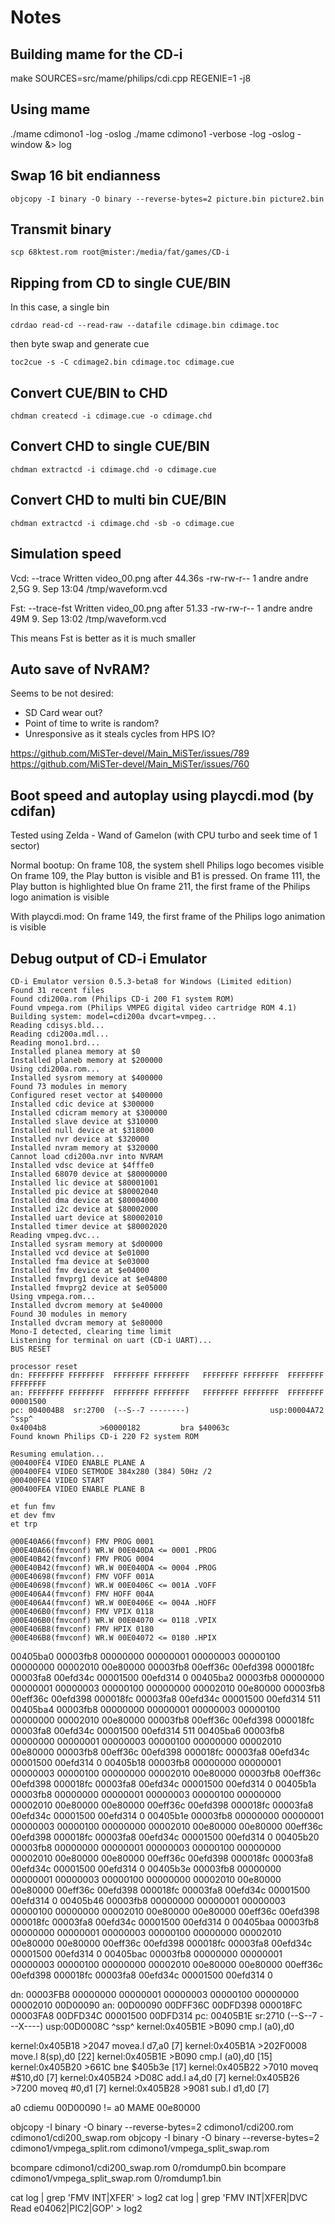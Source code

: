 # Notes

## Building mame for the CD-i

make SOURCES=src/mame/philips/cdi.cpp REGENIE=1 -j8

## Using mame

./mame cdimono1 -log -oslog
./mame cdimono1 -verbose -log -oslog -window &> log

## Swap 16 bit endianness

    objcopy -I binary -O binary --reverse-bytes=2 picture.bin picture2.bin

## Transmit binary

    scp 68ktest.rom root@mister:/media/fat/games/CD-i

## Ripping from CD to single CUE/BIN

In this case, a single bin

    cdrdao read-cd --read-raw --datafile cdimage.bin cdimage.toc

then byte swap and generate cue

    toc2cue -s -C cdimage2.bin cdimage.toc cdimage.cue

## Convert CUE/BIN to CHD

    chdman createcd -i cdimage.cue -o cdimage.chd

## Convert CHD to single CUE/BIN

    chdman extractcd -i cdimage.chd -o cdimage.cue 

## Convert CHD to multi bin CUE/BIN

    chdman extractcd -i cdimage.chd -sb -o cdimage.cue

## Simulation speed

Vcd:
--trace
Written video_00.png after 44.36s
-rw-rw-r-- 1 andre andre 2,5G  9. Sep 13:04 /tmp/waveform.vcd

Fst:
--trace-fst
Written video_00.png after 51.33
-rw-rw-r-- 1 andre andre 49M  9. Sep 13:02 /tmp/waveform.vcd

This means Fst is better as it is much smaller


## Auto save of NvRAM?

Seems to be not desired:
* SD Card wear out?
* Point of time to write is random?
* Unresponsive as it steals cycles from HPS IO?

https://github.com/MiSTer-devel/Main_MiSTer/issues/789
https://github.com/MiSTer-devel/Main_MiSTer/issues/760


## Boot speed and autoplay using playcdi.mod (by cdifan)

Tested using Zelda - Wand of Gamelon (with CPU turbo and seek time of 1 sector)

Normal bootup:
On frame 108, the system shell Philips logo becomes visible
On frame 109, the Play button is visible and B1 is pressed.
On frame 111, the Play button is highlighted blue
On frame 211, the first frame of the Philips logo animation is visible

With playcdi.mod:
On frame 149, the first frame of the Philips logo animation is visible

## Debug output of CD-i Emulator


    CD-i Emulator version 0.5.3-beta8 for Windows (Limited edition)
    Found 31 recent files
    Found cdi200a.rom (Philips CD-i 200 F1 system ROM)
    Found vmpega.rom (Philips VMPEG digital video cartridge ROM 4.1)
    Building system: model=cdi200a dvcart=vmpeg...
    Reading cdisys.bld...
    Reading cdi200a.mdl...
    Reading mono1.brd...
    Installed planea memory at $0
    Installed planeb memory at $200000
    Using cdi200a.rom...
    Installed sysrom memory at $400000
    Found 73 modules in memory
    Configured reset vector at $400000
    Installed cdic device at $300000
    Installed cdicram memory at $300000
    Installed slave device at $310000
    Installed null device at $318000
    Installed nvr device at $320000
    Installed nvram memory at $320000
    Cannot load cdi200a.nvr into NVRAM
    Installed vdsc device at $4fffe0
    Installed 68070 device at $80000000
    Installed lic device at $80001001
    Installed pic device at $80002040
    Installed dma device at $80004000
    Installed i2c device at $80002000
    Installed uart device at $80002010
    Installed timer device at $80002020
    Reading vmpeg.dvc...
    Installed sysram memory at $d00000
    Installed vcd device at $e01000
    Installed fma device at $e03000
    Installed fmv device at $e04000
    Installed fmvprg1 device at $e04800
    Installed fmvprg2 device at $e05000
    Using vmpega.rom...
    Installed dvcrom memory at $e40000
    Found 30 modules in memory
    Installed dvcram memory at $e80000
    Mono-I detected, clearing time limit
    Listening for terminal on uart (CD-i UART)...
    BUS RESET

    processor reset
    dn: FFFFFFFF FFFFFFFF  FFFFFFFF FFFFFFFF   FFFFFFFF FFFFFFFF  FFFFFFFF FFFFFFFF
    an: FFFFFFFF FFFFFFFF  FFFFFFFF FFFFFFFF   FFFFFFFF FFFFFFFF  FFFFFFFF 00001500
    pc: 004004B8  sr:2700  (--S--7 --------)                  usp:00004A72   ^ssp^
    0x4004b8            >60000182         bra $40063c
    Found known Philips CD-i 220 F2 system ROM

    Resuming emulation...
    @00400FE4 VIDEO ENABLE PLANE A
    @00400FE4 VIDEO SETMODE 384x280 (384) 50Hz /2
    @00400FE4 VIDEO START
    @00400FEA VIDEO ENABLE PLANE B

    et fun fmv
    et dev fmv
    et trp

    @00E40A66(fmvconf) FMV PROG 0001
    @00E40A66(fmvconf) WR.W 00E040DA <= 0001 .PROG
    @00E40B42(fmvconf) FMV PROG 0004
    @00E40B42(fmvconf) WR.W 00E040DA <= 0004 .PROG
    @00E40698(fmvconf) FMV VOFF 001A
    @00E40698(fmvconf) WR.W 00E0406C <= 001A .VOFF
    @00E406A4(fmvconf) FMV HOFF 004A
    @00E406A4(fmvconf) WR.W 00E0406E <= 004A .HOFF
    @00E406B0(fmvconf) FMV VPIX 0118
    @00E406B0(fmvconf) WR.W 00E04070 <= 0118 .VPIX
    @00E406B8(fmvconf) FMV HPIX 0180
    @00E406B8(fmvconf) WR.W 00E04072 <= 0180 .HPIX




00405ba0  00003fb8 00000000 00000001 00000003 00000100 00000000 00002010 00e80000   00003fb8 00eff36c 00efd398 000018fc 00003fa8 00efd34c 00001500 00efd314   0
00405ba2  00003fb8 00000000 00000001 00000003 00000100 00000000 00002010 00e80000   00003fb8 00eff36c 00efd398 000018fc 00003fa8 00efd34c 00001500 00efd314   511
00405ba4  00003fb8 00000000 00000001 00000003 00000100 00000000 00002010 00e80000   00003fb8 00eff36c 00efd398 000018fc 00003fa8 00efd34c 00001500 00efd314   511
00405ba6  00003fb8 00000000 00000001 00000003 00000100 00000000 00002010 00e80000   00003fb8 00eff36c 00efd398 000018fc 00003fa8 00efd34c 00001500 00efd314   0
00405b18  00003fb8 00000000 00000001 00000003 00000100 00000000 00002010 00e80000   00003fb8 00eff36c 00efd398 000018fc 00003fa8 00efd34c 00001500 00efd314   0
00405b1a  00003fb8 00000000 00000001 00000003 00000100 00000000 00002010 00e80000   00e80000 00eff36c 00efd398 000018fc 00003fa8 00efd34c 00001500 00efd314   0
00405b1e  00003fb8 00000000 00000001 00000003 00000100 00000000 00002010 00e80000   00e80000 00eff36c 00efd398 000018fc 00003fa8 00efd34c 00001500 00efd314   0
00405b20  00003fb8 00000000 00000001 00000003 00000100 00000000 00002010 00e80000   00e80000 00eff36c 00efd398 000018fc 00003fa8 00efd34c 00001500 00efd314   0
00405b3e  00003fb8 00000000 00000001 00000003 00000100 00000000 00002010 00e80000   00e80000 00eff36c 00efd398 000018fc 00003fa8 00efd34c 00001500 00efd314   0
00405b46  00003fb8 00000000 00000001 00000003 00000100 00000000 00002010 00e80000   00e80000 00eff36c 00efd398 000018fc 00003fa8 00efd34c 00001500 00efd314   0
00405baa  00003fb8 00000000 00000001 00000003 00000100 00000000 00002010 00e80000   00e80000 00eff36c 00efd398 000018fc 00003fa8 00efd34c 00001500 00efd314   0
00405bac  00003fb8 00000000 00000001 00000003 00000100 00000000 00002010 00e80000   00e80000 00eff36c 00efd398 000018fc 00003fa8 00efd34c 00001500 00efd314   0


dn: 00003FB8 00000000  00000001 00000003   00000100 00000000  00002010 00D00090
an: 00D00090 00DFF36C  00DFD398 000018FC   00003FA8 00DFD34C  00001500 00DFD314
pc: 00405B1E  sr:2710  (--S--7 ---X----)                  usp:00D0008C   ^ssp^
kernel:0x405B1E     >B090             cmp.l (a0),d0

kernel:0x405B18     >2047             movea.l d7,a0              [7]
kernel:0x405B1A     >202F0008         move.l 8(sp),d0            [22]
kernel:0x405B1E     >B090             cmp.l (a0),d0              [15]
kernel:0x405B20     >661C             bne $405b3e                [17]
kernel:0x405B22     >7010             moveq #$10,d0              [7]
kernel:0x405B24     >D08C             add.l a4,d0                [7]
kernel:0x405B26     >7200             moveq #0,d1                [7]
kernel:0x405B28     >9081             sub.l d1,d0                [7]


a0 cdiemu 00D00090 != a0 MAME 00e80000

objcopy -I binary -O binary --reverse-bytes=2 cdimono1/cdi200.rom cdimono1/cdi200_swap.rom
objcopy -I binary -O binary --reverse-bytes=2 cdimono1/vmpega_split.rom cdimono1/vmpega_split_swap.rom

bcompare cdimono1/cdi200_swap.rom 0/romdump0.bin
bcompare cdimono1/vmpega_split_swap.rom 0/romdump1.bin


cat log | grep 'FMV INT\|XFER' > log2
cat log | grep 'FMV INT\|XFER\|DVC Read e04062\|PIC2\|GOP' > log2
